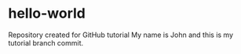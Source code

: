 # hello-world
Repository created for GitHub tutorial
My name is John and this is my tutorial branch commit.
